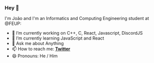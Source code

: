 ### Hey 👋

I'm João and I'm an Informatics and Computing Engineering student at @FEUP:

- 🔭 I’m currently working on C++, C, React, Javascript, DiscordJS
- 🌱 I’m currently learning JavaScript and React
- 💬 Ask me about Anything
- 📫 How to reach me: **[Twitter](https://twitter.com/Monkinerin0)**
- 😄 Pronouns: He / Him
<!--
  - ⚡ Fun fact: 
>

📈 My GitHub Stats

<p align="center"> <img src="https://github-readme-stats.vercel.app/api?username=monkin77&show_icons=true&theme=gotham" alt="monkin77" />

